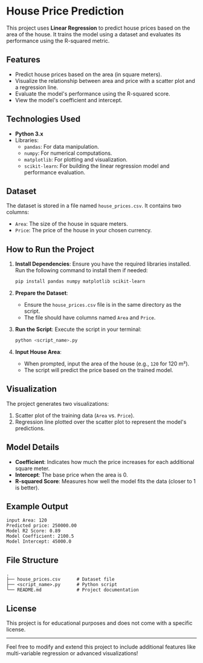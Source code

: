 # House Price Prediction

This project uses **Linear Regression** to predict house prices based on the area of the house. It trains the model using a dataset and evaluates its performance using the R-squared metric.

## Features

- Predict house prices based on the area (in square meters).
- Visualize the relationship between area and price with a scatter plot and a regression line.
- Evaluate the model's performance using the R-squared score.
- View the model's coefficient and intercept.

## Technologies Used

- **Python 3.x**
- Libraries:
  - `pandas`: For data manipulation.
  - `numpy`: For numerical computations.
  - `matplotlib`: For plotting and visualization.
  - `scikit-learn`: For building the linear regression model and performance evaluation.

## Dataset

The dataset is stored in a file named `house_prices.csv`. It contains two columns:
- `Area`: The size of the house in square meters.
- `Price`: The price of the house in your chosen currency.

## How to Run the Project

1. **Install Dependencies**:
   Ensure you have the required libraries installed. Run the following command to install them if needed:
   ```bash
   pip install pandas numpy matplotlib scikit-learn
   ```

2. **Prepare the Dataset**:
   - Ensure the `house_prices.csv` file is in the same directory as the script.
   - The file should have columns named `Area` and `Price`.

3. **Run the Script**:
   Execute the script in your terminal:
   ```bash
   python <script_name>.py
   ```

4. **Input House Area**:
   - When prompted, input the area of the house (e.g., `120` for 120 m²).
   - The script will predict the price based on the trained model.

## Visualization

The project generates two visualizations:

1. Scatter plot of the training data (`Area` vs. `Price`).
2. Regression line plotted over the scatter plot to represent the model's predictions.

## Model Details

- **Coefficient**: Indicates how much the price increases for each additional square meter.
- **Intercept**: The base price when the area is 0.
- **R-squared Score**: Measures how well the model fits the data (closer to 1 is better).

## Example Output

```
input Area: 120
Predicted price: 250000.00
Model R2 Score: 0.89
Model Coefficient: 2100.5
Model Intercept: 45000.0
```

## File Structure

```
.
├── house_prices.csv      # Dataset file
├── <script_name>.py      # Python script
└── README.md             # Project documentation
```

## License

This project is for educational purposes and does not come with a specific license.

---

Feel free to modify and extend this project to include additional features like multi-variable regression or advanced visualizations!
